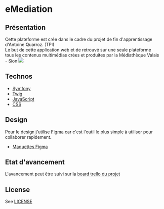 # eMediation
## Présentation
Cette plateforme est crée dans le cadre du projet de fin d'apprentissage d'Antoine Quarroz. (TPI)   
Le but de cette application web et de retrouvé sur une seule plateforme tous les contenus multimédias crées et produites par la Médiathèque Valais - Sion
<img src="https://pbs.twimg.com/profile_images/834321646932656129/a3Jxex5e_200x200.jpg" />


## Technos
* [Symfony](https://symfony.com/)
* [Twig](https://twig.symfony.com/)
* [JavaScript](https://developer.mozilla.org/fr/docs/Web/JavaScript)
* [CSS](https://developer.mozilla.org/fr/docs/Web/CSS)

## Design

Pour le design j'utilise [Figma](https://www.figma.com) car c'est l'outil le plus simple à utiliser pour collaborer rapidement.

- [Maquettes Figma](https://www.figma.com/file/1yUqOtIAIKdbkk3TVYuYIq/TPIeMediation)

## Etat d'avancement

L'avancement peut être suivi sur la [board trello du projet](https://trello.com/b/UiGTr9RY)

## License

See [LICENSE](LICENSE.txt)
